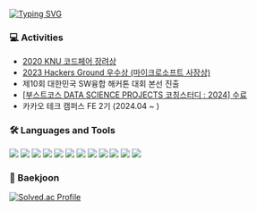 [![Typing SVG](https://readme-typing-svg.demolab.com?font=Fira+Code&weight=500&size=30&pause=1000&theme=dark&color=1E90FF&center=true&random=false&width=435&lines=Hi+I'm+seungbeom+👋👋)](https://git.io/typing-svg)


### 💻 Activities
* [2020 KNU 코드페어 장려상](/codepair.jpeg)
* [2023 Hackers Ground 우수상 (마이크로소프트 사장상)](/hackersground.png)
* 제10회 대한민국 SW융합 해커톤 대회 본선 진출
* [[부스트코스 DATA SCIENCE PROJECTS 코칭스터디 : 2024] 수료](/certificate_A20240215-019154.pdf)
* 카카오 테크 캠퍼스 FE 2기 (2024.04 ~ )

### 🛠 Languages and Tools
<div class='row'>
<img src="https://img.shields.io/badge/CSS3-1572B6?style=plastic&logo=CSS3&logoColor=white"/> 
<img src="https://img.shields.io/badge/HTML5-E34F26?style=plastic&logo=HTML5&logoColor=white" /> 
<img src="https://img.shields.io/badge/JavaScript-F7DF1E?style=plastic&logo=JavaScript&logoColor=white" /> 
<img src="https://img.shields.io/badge/React-61DAFB?style=plastic&logo=React&logoColor=white" /> 
<img src="https://img.shields.io/badge/java-%23007396.svg?&style=plastic&logo=java&logoColor=white" /> 
<img src="https://img.shields.io/badge/Linux-FCC624?style=plastic&logo=Linux&logoColor=white"/> 
<img src="https://img.shields.io/badge/Python-3776AB?style=plastic&logo=Python&logoColor=white"/> 
<img src="https://img.shields.io/badge/android-34A853?style=plastic&logo=android&logoColor=white"/> 
<img src="https://img.shields.io/badge/c-A8B9CC?style=plastic&logo=c&logoColor=white"/> 
<img src="https://img.shields.io/badge/c++-00599C?style=plastic&logo=C%2B%2B&logoColor=white" /> 
<img src="https://img.shields.io/badge/github-181717?style=plastic&logo=github&logoColor=white"/> 
<img src="https://img.shields.io/badge/git-F05032?style=plastic&logo=git&logoColor=white"/>
</div>

### 🚩 Baekjoon

[![Solved.ac Profile](http://mazassumnida.wtf/api/v2/generate_badge?boj=bdh6009)](https://solved.ac/bdh6009/)



<!--### ✏ velog

[![Velog's GitHub stats](https://velog-readme-stats.vercel.app/api?name=seung365)](https://velog.io/@seung365/posts) -->



